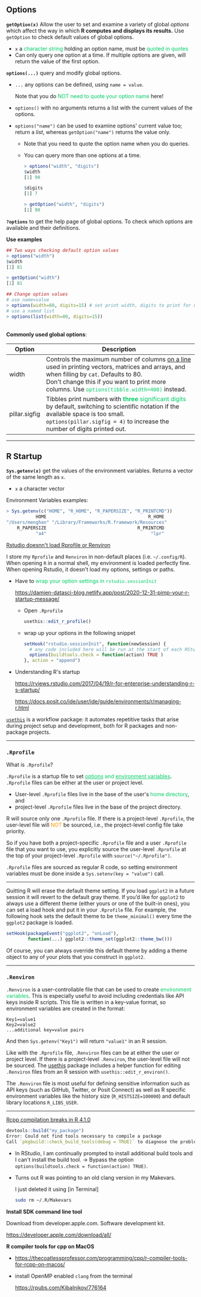 ## Options

**`getOption(x)`** 	Allow the user to set and examine a variety of global *options* which affect the way in which **R computes and displays its results.** Use ` getOption` to check default values of global options.

- `x` 	a <span style='color:#00CC66'>character string </span>holding an option name, must be <span style='color:#00CC66'>quoted in quotes</span>
- Can only query one option at a time. If multiple options are given, will return the value of the first option.

**`options(...)`** query and modify global options.

- `...` 	any options can be defined, using `name = value`. 

  Note that you do <span style='color:#00CC66'>NOT need to quote your option name</span> here!

- `options()` with no arguments returns a list with the current values of the options. 

- `options("name")` can be used to examine options' current value too; return a *list*, whereas `getOption("name")`  returns the value only.

  - Note that you need to quote the option name when you do queries.
  - You can query more than one options at a time.
  
    ```r
    > options("width", "digits")
    $width
    [1] 90
    
    $digits
    [1] 7
    
    > getOption("width", "digits")
    [1] 90
    ```

**`?options`**  to get the help page of global options. To check which options are available and their definitions.

**Use examples**

```r
## Two ways checking default option values
> options("width")
$width
[1] 81

> getOption("width")
[1] 81

## Change option values
# use name=value
> options(width=80, digits=15) # set print width, digits to print for numeric values using name=value paris
# use a named list
> options(list(width=80, digits=15)) 
```

<div style="height:3px;"><br></div>

**Commonly used global options**:

| Option        | Description                                                  |
| ------------- | ------------------------------------------------------------ |
| width         | Controls the maximum number of columns <u>on a line</u> used in printing vectors, matrices and arrays, and when filling by `cat`. Defaults to 80.<br />Don't change this if you want to print more columns. Use <span style='color:#00CC66'>`options(tibble.width=400)`</span> instead. |
| pillar.sigfig | Tibbles print numbers with <span style='color:#00CC66'>**three** significant digits</span> by default, switching to scientific notation if the available space is too small.<br />`options(pillar.sigfig = 4)` to increase the number of digits printed out. |



--------------------------------------------------------------------------------

## R Startup

**`Sys.getenv(x)`** 	get the values of the environment variables. Returns a vector of the same length as `x`. 

- `x`	a character vector

Environment Variables examples:

```r
> Sys.getenv(c("HOME", "R_HOME", "R_PAPERSIZE", "R_PRINTCMD"))
           HOME                                      R_HOME 
"/Users/menghan" "/Library/Frameworks/R.framework/Resources" 
    R_PAPERSIZE                                  R_PRINTCMD 
           "a4"                                       "lpr" 
```



[Rstudio doesnn't load Rprofile or Renviron](https://community.rstudio.com/t/rstudio-doesnnt-load-rprofile-or-renviron/57721)

I store my `Rprofile` and `Renviron` in non-default places (i.e. `~/.config/R`). When opening `R` in a normal shell, my environment is loaded perfectly fine. When opening Rstudio, it doesn't load my options, settings or paths.

- Have to <span style='color:#00CC66'>wrap your option settings in `rstudio.sessionInit`</span>

  https://damien-datasci-blog.netlify.app/post/2020-12-31-pimp-your-r-startup-message/

  - Open `.Rprofile` 

    ```R
    usethis::edit_r_profile()
    ```

  - wrap up your options in the following snippet

    ```R
    setHook("rstudio.sessionInit", function(newSession) {
      # any code included here will be run at the start of each RStudio session
      options(buildtools.check = function(action) TRUE )
    }, action = "append")
    ```

    

- Understanding R's startup

  https://rviews.rstudio.com/2017/04/19/r-for-enterprise-understanding-r-s-startup/
  
  <https://docs.posit.co/ide/user/ide/guide/environments/r/managing-r.html>



[`usethis`](https://usethis.r-lib.org/reference/index.html)  is a workflow package: it automates repetitive tasks that arise during project setup and development, both for R packages and non-package projects.



___

### `.Rprofile`

What is `.Rprofile`?

`.Rprofile` is a startup file to set <span style='color:#00CC66'><u>options</u> and <u>environment variables</u></span>. `.Rprofile` files can be either at the user or project level. 

- User-level `.Rprofile` files live in the base of the user's <span style='color:#00CC66'>home directory</span>, and 
- project-level `.Rprofile` files live in the base of the project directory. 

R will source only one `.Rprofile` file.  If there is a project-level `.Rprofile`, the user-level file will <span style='color:#FF9900'>NOT</span> be sourced, i.e., the project-level config file take priority.

So if you have both a project-specific `.Rprofile` file and a user `.Rprofile` file that you want to use, you explicitly source the user-level `.Rprofile` at the top of your project-level `.Rprofile` with `source("~/.Rprofile")`.

`.Rprofile` files are sourced as regular R code, so setting environment variables must be done inside a `Sys.setenv(key = "value")` call.

--------------------------------------------------------------------------------

Quitting R will erase the default theme setting. If you load `ggplot2` in a future session it will revert to the default gray theme. If you’d like for `ggplot2` to always use a different theme (either yours or one of the built-in ones), you can set a load hook and put it in your `.Rprofile` file. For example, the following hook sets the default theme to be `theme_minimal()` every time the `ggplot2` package is loaded.

```R
setHook(packageEvent("ggplot2", "onLoad"), 
        function(...) ggplot2::theme_set(ggplot2::theme_bw()))
```

Of course, you can always override this default theme by adding a theme object to any of your plots that you construct in `ggplot2`.



--------------------------------------------------------------------------------

### `.Renviron`

`.Renviron` is a user-controllable file that can be used to create <span style='color:#00CC66'>environment variables</span>. This is especially useful to avoid including credentials like API keys inside R scripts. This file is written in a key-value format, so environment variables are created in the format:

```
Key1=value1
Key2=value2
...additional key=value pairs
```

And then `Sys.getenv("Key1")` will return `"value1"` in an R session.

Like with the `.Rprofile` file, `.Renviron` files can be at either the user or project level. If there is a project-level `.Renviron`, the user-level file will not be sourced. The [usethis](https://usethis.r-lib.org/) package includes a helper function for editing `.Renviron` files from an R session with `usethis::edit_r_environ()`.

The `.Renviron` file is most useful for defining sensitive information such as API keys (such as GitHub, Twitter, or Posit Connect) as well as R specific environment variables like the history size (`R_HISTSIZE=100000`) and default library locations `R_LIBS_USER`.



--------------------------------------------------------------------------------

[Rcpp compilation breaks in R 4.1.0](https://community.rstudio.com/t/rcpp-compilation-breaks-in-r-4-1-0-running-on-big-sur-11-4/109744)

```R
devtools::build("my_package")
Error: Could not find tools necessary to compile a package
Call `pkgbuild::check_build_tools(debug = TRUE)` to diagnose the problem.
```

- In RStudio, I am continually prompted to install additional build tools and I can't install the build tool. $\rightarrow$ Bypass the option `options(buildtools.check = function(action) TRUE)`.

- Turns out R was pointing to an old clang version in my Makevars. 

  I just deleted it using [in Terminal]

  ````bash
  sudo rm ~/.R/Makevars
  ````



**Install SDK command line tool**

Download from developer.apple.com. Software development kit.

https://developer.apple.com/download/all/



**R compiler tools for cpp on MacOS**

- https://thecoatlessprofessor.com/programming/cpp/r-compiler-tools-for-rcpp-on-macos/

- install OpenMP enabled `clang` from the terminal 

  https://rpubs.com/Kibalnikov/776164







